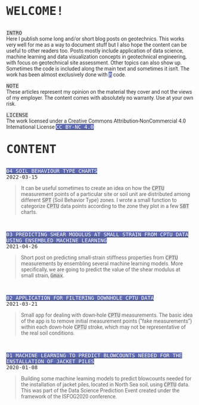 <head>

<link href="https://fonts.googleapis.com/css2?family=Roboto&display=swap" rel="stylesheet">

</head>
  
<body style="color:#2F2F2F;font-family: 'Roboto', sans-serif; font-size: 14px;">

<p style="font-family:monospace;font-size:32px;font-weight:900;">WELCOME!</p>

<p></p>

<p><span style="font-family:monospace;background-color:#E7E7E7">INTRO</span> <br>Here I publish some long and/or short blog posts on geotechnics. This works very well for me as a way to document stuff but I also hope the content can be useful to other readers too. Posts mostly include application of data science, machine learning and data visualization concepts in geotechnical engineering, with focus on geotechnical site assessment. Other topics can also show up. Sometimes the code is included along the main text and sometimes it isn't. The work has been almost exclusively done with <a style="font-family: monospace; background-color: #5D69B1; color:#FFFFFF;" href="https://www.r-project.org/" title = "R PROJECT WEBPAGE" target="_blank">R</a> code.</p>
  
<p><span style="font-family:monospace;background-color:#E7E7E7">NOTE</span> <br>These articles represent my opinion on the material they cover and not the views of my employer. The content comes with absolutely no warranty. Use at your own risk.</p>

<p><span style="font-family: monospace; font-weight: normal; background-color: #E7E7E7">LICENSE</span> <br>The work licensed under a Creative Commons Attribution-NonCommercial 4.0 International License <a style="color:#2F2F2F; text-transform: uppercase;" href="https://creativecommons.org/licenses/by-nc/4.0/" title="creativecommons.org" target="_blank"><span style="font-family: monospace; background-color: #5D69B1; color:#FFFFFF;">CC BY-NC 4.0</span></a></p>

<p style="font-family:monospace;font-size:32px;font-weight:900;">CONTENT</p>

<p></p>
  
<p style="font-weight: normal;"><a style="color:#2F2F2F; text-transform: uppercase;" href="https://erdirstats.github.io/04-sbt-charts.html" title="FULL ARTICLE" target="_blank"><span style="font-family: monospace; background-color: #5D69B1; color:#FFFFFF;">04 SOIL BEHAVIOUR TYPE CHARTS</span></a><br><span style="font-family: monospace; font-weight: normal; font-size: 14px;">2022-03-15</span></p> 
<blockquote style="font-style: normal;">It can be useful sometimes to create an idea on how the <span style="font-family:monospace;background-color:#E7E7E7">CPTU</span> measurement points of a particular site or soil unit are distributed among different <span style="font-family:monospace;background-color:#E7E7E7">SPT</span> (Soil Behavior Type) zones. I wrote a small function to categorize <span style="font-family:monospace;background-color:#E7E7E7">CPTU</span> data points according to the zone they plot in a few <span style="font-family:monospace;background-color:#E7E7E7">SBT</span> charts.</blockquote>

<br>

<p style="font-weight: normal;"><a style="color:#2F2F2F; text-transform: uppercase;" href="https://erdirstats.github.io/03-small-strain-stiffness.html" title="FULL ARTICLE" target="_blank"><span style="font-family: monospace; background-color: #5D69B1; color:#FFFFFF;">03 Predicting shear modulus at small strain from CPTU data using ensembled machine learning</span></a><br><span style="font-family: monospace;font-weight: normal; font-size: 14px;">2021-04-26</span></p> 
<blockquote style="font-style: normal;">Short post on predicting small-strain stiffness properties from <span style="font-family: monospace; background-color: #E7E7E7">CPTU</span> measurements by ensembling several machine learning models. More specifically, we are going to predict the value of the shear modulus at small strain, <span style="font-family:monospace;background-color:#E7E7E7">Gmax</span>.</blockquote>

<br>
  
<p style="font-weight: normal;"><a style="color:#2F2F2F; text-transform: uppercase;" href="https://erdirstats.github.io/02-cptu-downhole.html" title="FULL ARTICLE" target="_blank"><span style="font-family: monospace; background-color: #5D69B1; color:#FFFFFF;">02 APPLICATION FOR FILTERING DOWNHOLE CPTU DATA</span></a><br><span style="font-family: monospace;font-weight: normal; font-size: 14px;">2021-03-21</span></p>
<blockquote style="font-style: normal;">Small app for dealing with down-hole <span style="font-family: monospace; background-color: #E7E7E7">CPTU</span> measurements. The basic idea of the app is to remove initial measurement points (“fake measurements”) within each down-hole <span style="font-family: monospace; background-color: #E7E7E7">CPTU</span> stroke, which may not be representative of the real soil conditions.</blockquote>

<br>

<p style="font-weight: normal;"><a style="color:#2F2F2F; text-transform: uppercase;" href="https://erdirstats.github.io/01-pile-driveability-isfog.html" title="FULL ARTICLE" target="_blank"><span style="font-family: monospace; background-color: #5D69B1; color:#FFFFFF;">01 Machine learning to predict blowcounts needed for the installation of jacket piles</span></a><br><span style="font-family: monospace;font-weight: normal; font-size: 14px;">2020-01-08</span></p> 
<blockquote style="font-style: normal;">Building some machine learning models to predict blowcounts needed for the installation of jacket piles, located in North Sea soil, using <span style="font-family: monospace; background-color: #E7E7E7">CPTU</span> data. This was part of the Data Science Prediction Event created under the framework of the ISFOG2020 conference.</blockquote>

</body>
